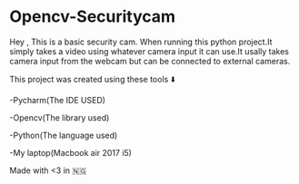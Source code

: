 # Opencv-Securitycam

Hey , This is a basic security cam. When running this python project.It simply takes a video using whatever camera input it can use.It usally takes camera input from the webcam but can be connected to external cameras.

This project was created using these tools ⬇️ 

-Pycharm(The IDE USED)


-Opencv(The library used)


-Python(The language used)


-My laptop(Macbook air 2017 i5)


Made with <3 in 🇳🇬 

